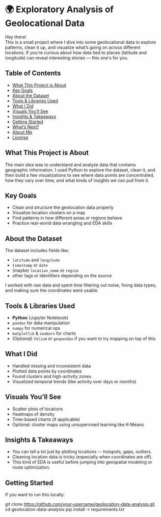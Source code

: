 # 🌍 Exploratory Analysis of Geolocational Data

Hey there!   
This is a small project where I dive into some geolocational data to explore patterns, clean it up, and visualize what’s going on across different locations. If you're curious about how data tied to places (latitude and longitude) can reveal interesting stories — this one's for you.



##  Table of Contents

- [What This Project is About](#-what-this-project-is-about)
- [Key Goals](#-key-goals)
- [About the Dataset](#-about-the-dataset)
- [Tools & Libraries Used](#-tools--libraries-used)
- [What I Did](#-what-i-did)
- [Visuals You’ll See](#-visuals-youll-see)
- [Insights & Takeaways](#-insights--takeaways)
- [Getting Started](#-getting-started)
- [What’s Next?](#-whats-next)
- [About Me](#-about-me)
- [License](#-license)



##  What This Project is About

The main idea was to understand and analyze data that contains geographic information. I used Python to explore the dataset, clean it, and then build a few visualizations to see where data points are concentrated, how they vary over time, and what kinds of insights we can pull from it.



##  Key Goals

- Clean and structure the geolocation data properly
- Visualize location clusters on a map
- Find patterns in how different areas or regions behave
- Practice real-world data wrangling and EDA skills



##  About the Dataset

The dataset includes fields like:
- `latitude` and `longitude`
- `timestamp` or `date`
- (maybe) `location_name` or `region`
- other tags or identifiers depending on the source

I worked with raw data and spent time filtering out noise, fixing data types, and making sure the coordinates were usable.



##  Tools & Libraries Used

- **Python** (Jupyter Notebook)
- `pandas` for data manipulation
- `numpy` for numerical ops
- `matplotlib` & `seaborn` for charts
- (Optional) `folium` or `geopandas` if you want to try mapping on top of this



##  What I Did

- Handled missing and inconsistent data
- Plotted data points by coordinates
- Found clusters and high-activity zones
- Visualized temporal trends (like activity over days or months)



##  Visuals You’ll See

- Scatter plots of locations
- Heatmaps of density
- Time-based charts (if applicable)
- Optional: cluster maps using unsupervised learning like K-Means



##  Insights & Takeaways

- You can tell a lot just by plotting locations — hotspots, gaps, outliers.
- Cleaning location data is tricky (especially when coordinates are off).
- This kind of EDA is useful before jumping into geospatial modeling or route optimization.



##  Getting Started

If you want to run this locally:


  git clone https://github.com/your-username/geolocation-data-analysis.git
  cd geolocation-data-analysis
  pip install -r requirements.txt


